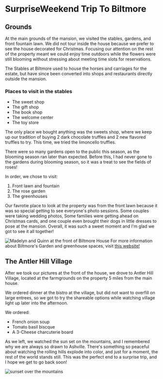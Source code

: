 # SurpriseWeekend Trip To Biltmore
## Grounds
At the main grounds of the mansion, we visited the stables, gardens, and front fountain lawn. We did not tour inside the house because we prefer to see the house decorated for Christmas. Focusing our attention on the rest of the property meant we could enjoy time outdoors while the flowers were still blooming without stressing about meeting time slots for reservations. 

The Stables at Biltmore used to house the horses and carriages for the estate, but have since been converted into shops and restaurants directly outside the mansion. 

### Places to visit in the stables
* The sweet shop
* The gift shop
* The book shop
* The welcome center
* The toy store

The only place we bought anything was the sweets shop, where we keep up our tradition of buying 2 dark chocolate truffles and 2 new flavored truffles to try. This time, we tried the limoncello truffles. 

There were so many gardens open to the public this season, as the blooming season ran later than expected. Before this, I had never gone to the gardens during blooming season, so it was a treat to see the fields of roses!

In order, we chose to visit:
1. Front lawn and fountain
2. The rose garden
3. The greenhouses

Our favrotie place to look at the property was from the front lawn because it was so special getting to see everyone's photo sessions. Some couples were taking wedding photos, Some families were getting ahead on Christmas cards, and one couple even brought their dogs in little dresses to pose at the mansion. Overall, it was such a sweet moment and I'm glad we got to see it all together!

![Madelyn and Quinn at the front of Biltmore House](https://file%2B.vscode-resource.vscode-cdn.net/Users/madelynkenney/Desktop/ENG%20517/517-repos/517-kenney-biltmore/Images/0C3B862D-4691-403B-9973-39CAB935C3FD_1_102_o.jpeg?version%3D1756756692666)
For more information about Biltmore's Garden and greenhouse spaces, visit [this website!](https://www.biltmore.com/visit/biltmore-estate/gardens-grounds/)

## The Antler Hill Village 
After we took our pictures at the front of the house, we drove to Antler Hill Village, located at the farmgrounds on the property 5 miles from the main house. 

We ordered dinner at the bistro at the village, but did not want to overfill on large entrees, so we got to try the shareable options while watching village light up later into the afternoon. 

We ordered: 
* French onion soup
* Tomato basil biscque 
* A 3-Cheese charcuterie board

As we left, we watched the sun set on the mountains, and I remembered why we are always so drawn to Ashville. There's something so peaceful about watching the rolling hills explode into color, and just for a moment, the rest of the world stands still. This was the perfect end to a surprise trip, and I hope we get to go back soon! 

![sunset over the mountains](https://file%2B.vscode-resource.vscode-cdn.net/Users/madelynkenney/Desktop/ENG%20517/517-repos/517-kenney-biltmore/Images/0B1C49DF-757D-442A-A214-05BC79605268_1_105_c.jpeg?version%3D1756756367944)